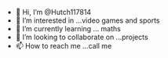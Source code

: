 - 👋 Hi, I’m @Hutch117814
- 👀 I’m interested in ...video games and sports
- 🌱 I’m currently learning ... maths
- 💞️ I’m looking to collaborate on ...projects
- 📫 How to reach me ...call me

<!---
Hutch117814/Hutch117814 is a ✨ special ✨ repository because its `README.md` (this file) appears on your GitHub profile.
You can click the Preview link to take a look at your changes.
--->
